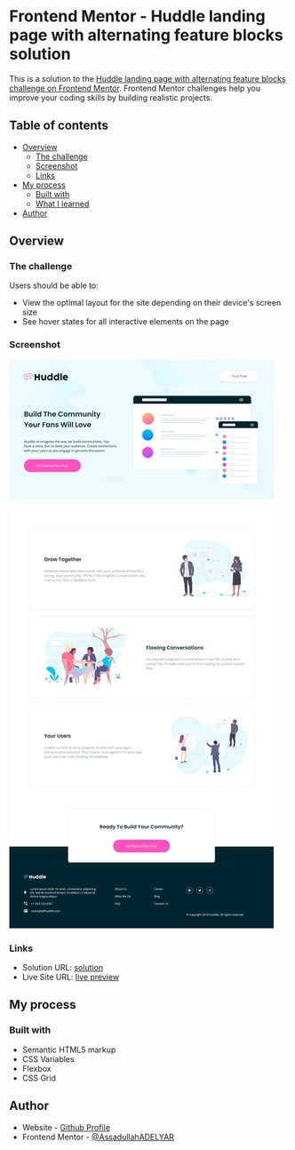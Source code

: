 # Frontend Mentor - Huddle landing page with alternating feature blocks solution

This is a solution to the [Huddle landing page with alternating feature blocks challenge on Frontend Mentor](https://www.frontendmentor.io/challenges/huddle-landing-page-with-alternating-feature-blocks-5ca5f5981e82137ec91a5100). Frontend Mentor challenges help you improve your coding skills by building realistic projects.

## Table of contents

- [Overview](#overview)
  - [The challenge](#the-challenge)
  - [Screenshot](#screenshot)
  - [Links](#links)
- [My process](#my-process)
  - [Built with](#built-with)
  - [What I learned](#what-i-learned)
- [Author](#author)

## Overview

### The challenge

Users should be able to:

- View the optimal layout for the site depending on their device's screen size
- See hover states for all interactive elements on the page

### Screenshot

![](./screenshot.png)

### Links

- Solution URL: [solution](https://www.frontendmentor.io/solutions/huddle-responsive-landing-page-with-alternating-feature-blocks-zI9JL7DT0t)
- Live Site URL: [live preview](https://assadullahadelyar.github.io/fm-huddle-landing-page/)

## My process

### Built with

- Semantic HTML5 markup
- CSS Variables
- Flexbox
- CSS Grid

## Author

- Website - [Github Profile](https://github.com/AssadullahADELYAR)
- Frontend Mentor - [@AssadullahADELYAR](https://www.frontendmentor.io/profile/AssadullahADELYAR)
